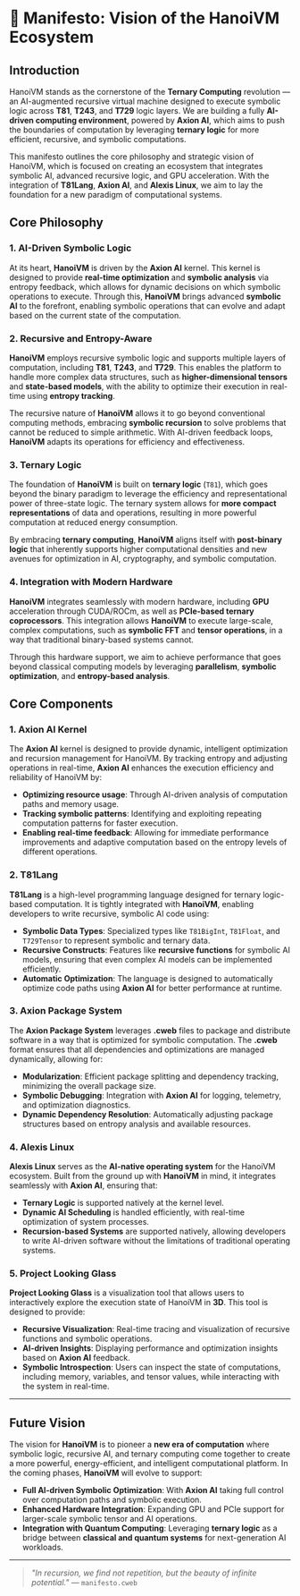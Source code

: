# 🚀 Manifesto: Vision of the HanoiVM Ecosystem

## **Introduction**

HanoiVM stands as the cornerstone of the **Ternary Computing** revolution — an AI-augmented recursive virtual machine designed to execute symbolic logic across **T81**, **T243**, and **T729** logic layers. We are building a fully **AI-driven computing environment**, powered by **Axion AI**, which aims to push the boundaries of computation by leveraging **ternary logic** for more efficient, recursive, and symbolic computations.

This manifesto outlines the core philosophy and strategic vision of HanoiVM, which is focused on creating an ecosystem that integrates symbolic AI, advanced recursive logic, and GPU acceleration. With the integration of **T81Lang**, **Axion AI**, and **Alexis Linux**, we aim to lay the foundation for a new paradigm of computational systems.

## **Core Philosophy**

### **1. AI-Driven Symbolic Logic**

At its heart, **HanoiVM** is driven by the **Axion AI** kernel. This kernel is designed to provide **real-time optimization** and **symbolic analysis** via entropy feedback, which allows for dynamic decisions on which symbolic operations to execute. Through this, **HanoiVM** brings advanced **symbolic AI** to the forefront, enabling symbolic operations that can evolve and adapt based on the current state of the computation.

### **2. Recursive and Entropy-Aware**

**HanoiVM** employs recursive symbolic logic and supports multiple layers of computation, including **T81**, **T243**, and **T729**. This enables the platform to handle more complex data structures, such as **higher-dimensional tensors** and **state-based models**, with the ability to optimize their execution in real-time using **entropy tracking**.

The recursive nature of **HanoiVM** allows it to go beyond conventional computing methods, embracing **symbolic recursion** to solve problems that cannot be reduced to simple arithmetic. With AI-driven feedback loops, **HanoiVM** adapts its operations for efficiency and effectiveness.

### **3. Ternary Logic**

The foundation of **HanoiVM** is built on **ternary logic** (`T81`), which goes beyond the binary paradigm to leverage the efficiency and representational power of three-state logic. The ternary system allows for **more compact representations** of data and operations, resulting in more powerful computation at reduced energy consumption.

By embracing **ternary computing**, **HanoiVM** aligns itself with **post-binary logic** that inherently supports higher computational densities and new avenues for optimization in AI, cryptography, and symbolic computation.

### **4. Integration with Modern Hardware**

**HanoiVM** integrates seamlessly with modern hardware, including **GPU** acceleration through CUDA/ROCm, as well as **PCIe-based ternary coprocessors**. This integration allows **HanoiVM** to execute large-scale, complex computations, such as **symbolic FFT** and **tensor operations**, in a way that traditional binary-based systems cannot.

Through this hardware support, we aim to achieve performance that goes beyond classical computing models by leveraging **parallelism**, **symbolic optimization**, and **entropy-based analysis**.

## **Core Components**

### **1. Axion AI Kernel**

The **Axion AI** kernel is designed to provide dynamic, intelligent optimization and recursion management for HanoiVM. By tracking entropy and adjusting operations in real-time, **Axion AI** enhances the execution efficiency and reliability of HanoiVM by:

- **Optimizing resource usage**: Through AI-driven analysis of computation paths and memory usage.
- **Tracking symbolic patterns**: Identifying and exploiting repeating computation patterns for faster execution.
- **Enabling real-time feedback**: Allowing for immediate performance improvements and adaptive computation based on the entropy levels of different operations.

### **2. T81Lang**

**T81Lang** is a high-level programming language designed for ternary logic-based computation. It is tightly integrated with **HanoiVM**, enabling developers to write recursive, symbolic AI code using:

- **Symbolic Data Types**: Specialized types like `T81BigInt`, `T81Float`, and `T729Tensor` to represent symbolic and ternary data.
- **Recursive Constructs**: Features like **recursive functions** for symbolic AI models, ensuring that even complex AI models can be implemented efficiently.
- **Automatic Optimization**: The language is designed to automatically optimize code paths using **Axion AI** for better performance at runtime.

### **3. Axion Package System**

The **Axion Package System** leverages **.cweb** files to package and distribute software in a way that is optimized for symbolic computation. The **.cweb** format ensures that all dependencies and optimizations are managed dynamically, allowing for:

- **Modularization**: Efficient package splitting and dependency tracking, minimizing the overall package size.
- **Symbolic Debugging**: Integration with **Axion AI** for logging, telemetry, and optimization diagnostics.
- **Dynamic Dependency Resolution**: Automatically adjusting package structures based on entropy analysis and available resources.

### **4. Alexis Linux**

**Alexis Linux** serves as the **AI-native operating system** for the HanoiVM ecosystem. Built from the ground up with **HanoiVM** in mind, it integrates seamlessly with **Axion AI**, ensuring that:

- **Ternary Logic** is supported natively at the kernel level.
- **Dynamic AI Scheduling** is handled efficiently, with real-time optimization of system processes.
- **Recursion-based Systems** are supported natively, allowing developers to write AI-driven software without the limitations of traditional operating systems.

### **5. Project Looking Glass**

**Project Looking Glass** is a visualization tool that allows users to interactively explore the execution state of HanoiVM in **3D**. This tool is designed to provide:

- **Recursive Visualization**: Real-time tracing and visualization of recursive functions and symbolic operations.
- **AI-driven Insights**: Displaying performance and optimization insights based on **Axion AI** feedback.
- **Symbolic Introspection**: Users can inspect the state of computations, including memory, variables, and tensor values, while interacting with the system in real-time.

---

## **Future Vision**

The vision for **HanoiVM** is to pioneer a **new era of computation** where symbolic logic, recursive AI, and ternary computing come together to create a more powerful, energy-efficient, and intelligent computational platform. In the coming phases, **HanoiVM** will evolve to support:

- **Full AI-driven Symbolic Optimization**: With **Axion AI** taking full control over computation paths and symbolic execution.
- **Enhanced Hardware Integration**: Expanding GPU and PCIe support for larger-scale symbolic tensor and AI operations.
- **Integration with Quantum Computing**: Leveraging **ternary logic** as a bridge between **classical and quantum systems** for next-generation AI workloads.

---

> _"In recursion, we find not repetition, but the beauty of infinite potential."_ — `manifesto.cweb`
